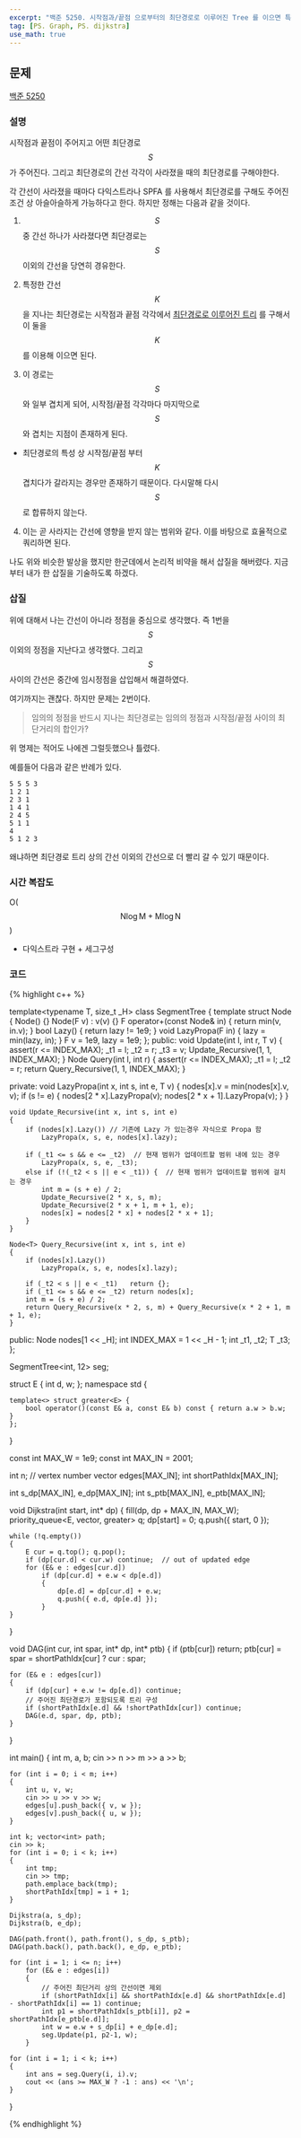 ```yaml
---
excerpt: "백준 5250. 시작점과/끝점 으로부터의 최단경로로 이루어진 Tree 를 이으면 특정한 지점을 지나는 최단경로일까?"
tag: [PS. Graph, PS. dijkstra]
use_math: true
---
```


## 문제

[백준 5250](https://www.acmicpc.net/problem/5250)


### 설명

시작점과 끝점이 주어지고 어떤 최단경로 $$S$$ 가 주어진다. 그리고 최단경로의 간선 각각이 사라졌을 때의 최단경로를 구해야한다.

각 간선이 사라졌을 때마다 다익스트라나 SPFA 를 사용해서 최단경로를 구해도 주어진 조건 상 아슬아슬하게 가능하다고 한다. 하지만 정해는 다음과 같을 것이다.

1. $$S$$ 중 간선 하나가 사라졌다면 최단경로는 $$S$$ 이외의 간선을 당연히 경유한다.

2. 특정한 간선 $$K$$ 을 지나는 최단경로는 시작점과 끝점 각각에서 [최단경로로 이루어진 트리](https://en.wikipedia.org/wiki/Shortest-path_tree) 를 구해서 이 둘을 $$K$$ 를 이용해 이으면 된다.

3. 이 경로는 $$S$$ 와 일부 겹치게 되어, 시작점/끝점 각각마다 마지막으로 $$S$$ 와 겹치는 지점이 존재하게 된다. 
+ 최단경로의 특성 상 시작점/끝점 부터 $$K$$ 겹치다가 갈라지는 경우만 존재하기 때문이다. 다시말해 다시 $$S$$ 로 합류하지 않는다.

4. 이는 곧 사라지는 간선에 영향을 받지 않는 범위와 같다. 이를 바탕으로 효율적으로 쿼리하면 된다.


나도 위와 비슷한 발상을 했지만 한군데에서 논리적 비약을 해서 삽질을 해버렸다. 지금부터 내가 한 삽질을 기술하도록 하겠다.


### 삽질 

위에 대해서 나는 간선이 아니라 정점을 중심으로 생각했다. 즉 1번을 $$S$$ 이외의 정점을 지난다고 생각했다. 그리고 $$S$$ 사이의 간선은 중간에 임시정점을 삽입해서 해결하였다. 

여기까지는 괜찮다. 하지만 문제는 2번이다.

> 임의의 정점을 반드시 지나는 최단경로는 임의의 정점과 시작점/끝점 사이의 최단거리의 합인가?

위 명제는 적어도 나에겐 그럴듯했으나 틀렸다. 

예를들어 다음과 같은 반례가 있다.

```
5 5 5 3
1 2 1
2 3 1
1 4 1
2 4 5
5 1 1
4
5 1 2 3
```

왜냐하면 최단경로 트리 상의 간선 이외의 간선으로 더 빨리 갈 수 있기 때문이다.



### 시간 복잡도

O($$\mathrm{N} \log{\mathrm{M}} + \mathrm{M} \log{\mathrm{N}} $$)
+ 다익스트라 구현 + 세그구성


### 코드

{% highlight c++ %}

template<typename T, size_t _H>
class SegmentTree
{
	template<typename F>
	struct Node {
		Node() {}
		Node(F v) : v(v) {}
		F operator+(const Node& in) { return min(v, in.v); }
		bool Lazy() { return lazy != 1e9; }
		void LazyPropa(F in) { lazy = min(lazy, in); }
		F v = 1e9, lazy = 1e9;
	};
public:
	void Update(int l, int r, T v) { assert(r <= INDEX_MAX); _t1 = l; _t2 = r; _t3 = v; Update_Recursive(1, 1, INDEX_MAX); }
	Node<T> Query(int l, int r) { assert(r <= INDEX_MAX); _t1 = l; _t2 = r; return Query_Recursive(1, 1, INDEX_MAX); }

private:
	void LazyPropa(int x, int s, int e, T v)
	{
		nodes[x].v = min(nodes[x].v, v); 
		if (s != e) {
			nodes[2 * x].LazyPropa(v);
			nodes[2 * x + 1].LazyPropa(v);
		}
	}

	void Update_Recursive(int x, int s, int e)
	{
		if (nodes[x].Lazy()) // 기존에 Lazy 가 있는경우 자식으로 Propa 함
			LazyPropa(x, s, e, nodes[x].lazy);

		if (_t1 <= s && e <= _t2)  // 현재 범위가 업데이트할 범위 내에 있는 경우
			LazyPropa(x, s, e, _t3);
		else if (!(_t2 < s || e < _t1)) {  // 현재 범위가 업데이트할 범위에 걸치는 경우
			int m = (s + e) / 2;
			Update_Recursive(2 * x, s, m);
			Update_Recursive(2 * x + 1, m + 1, e);
			nodes[x] = nodes[2 * x] + nodes[2 * x + 1];
		}
	}

	Node<T> Query_Recursive(int x, int s, int e)
	{
		if (nodes[x].Lazy()) 
			LazyPropa(x, s, e, nodes[x].lazy);

		if (_t2 < s || e < _t1)   return {};
		if (_t1 <= s && e <= _t2) return nodes[x];
		int m = (s + e) / 2;
		return Query_Recursive(x * 2, s, m) + Query_Recursive(x * 2 + 1, m + 1, e);
	}

public:
	Node<T> nodes[1 << _H];
	int INDEX_MAX = 1 << _H - 1;
	int _t1, _t2;
	T _t3;
};

SegmentTree<int, 12> seg;


struct E { int d, w; };
namespace std {

	template<> struct greater<E> {
		bool operator()(const E& a, const E& b) const { return a.w > b.w; }
	};
}

const int MAX_W = 1e9;
const int MAX_IN = 2001;

int n; // vertex number
vector<E> edges[MAX_IN];
int shortPathIdx[MAX_IN];

int s_dp[MAX_IN], e_dp[MAX_IN];
int s_ptb[MAX_IN], e_ptb[MAX_IN];


void Dijkstra(int start, int* dp)
{
	fill(dp, dp + MAX_IN, MAX_W);
	priority_queue<E, vector<E>, greater<E>> q;
	dp[start] = 0; q.push({ start, 0 });

	while (!q.empty())
	{
		E cur = q.top(); q.pop();
		if (dp[cur.d] < cur.w) continue;  // out of updated edge
		for (E& e : edges[cur.d])
			if (dp[cur.d] + e.w < dp[e.d])
			{
				dp[e.d] = dp[cur.d] + e.w;
				q.push({ e.d, dp[e.d] });
			}
	}
}

void DAG(int cur, int spar, int* dp, int* ptb)
{
	if (ptb[cur]) return;
	ptb[cur] = spar = shortPathIdx[cur] ? cur : spar;

	for (E& e : edges[cur])
	{
		if (dp[cur] + e.w != dp[e.d]) continue;
		// 주어진 최단경로가 포함되도록 트리 구성
		if (shortPathIdx[e.d] && !shortPathIdx[cur]) continue;
		DAG(e.d, spar, dp, ptb);
	}
}

int main()
{
	int m, a, b;
	cin >> n >> m >> a >> b;

	for (int i = 0; i < m; i++)
	{
		int u, v, w;
		cin >> u >> v >> w;
		edges[u].push_back({ v, w });
		edges[v].push_back({ u, w });
	}

	int k; vector<int> path;
	cin >> k;
	for (int i = 0; i < k; i++)
	{
		int tmp;
		cin >> tmp;
		path.emplace_back(tmp);
		shortPathIdx[tmp] = i + 1;
	}

	Dijkstra(a, s_dp);
	Dijkstra(b, e_dp);

	DAG(path.front(), path.front(), s_dp, s_ptb);
	DAG(path.back(), path.back(), e_dp, e_ptb);

	for (int i = 1; i <= n; i++)
		for (E& e : edges[i])
		{
			// 주어진 최단거리 상의 간선이면 제외
			if (shortPathIdx[i] && shortPathIdx[e.d] && shortPathIdx[e.d] - shortPathIdx[i] == 1) continue;
			int p1 = shortPathIdx[s_ptb[i]], p2 = shortPathIdx[e_ptb[e.d]];
			int w = e.w + s_dp[i] + e_dp[e.d];
			seg.Update(p1, p2-1, w);
		}

	for (int i = 1; i < k; i++)
	{
		int ans = seg.Query(i, i).v;
		cout << (ans >= MAX_W ? -1 : ans) << '\n';
	}

}

{% endhighlight %}